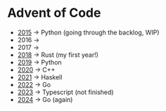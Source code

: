 # Advent of Code

* [2015](./2015#readme) -> Python (going through the backlog, WIP)
* 2016 ->
* 2017 -> 
* [2018](./2018#readme) -> Rust (my first year!)
* [2019](./2019#readme) -> Python
* [2020](./2020#readme) -> C++
* [2021](./2021#readme) -> Haskell
* [2022](./2022#readme) -> Go
* [2023](./2023#readme) -> Typescript (not finished)
* [2024](./2024#readme) -> Go (again)
